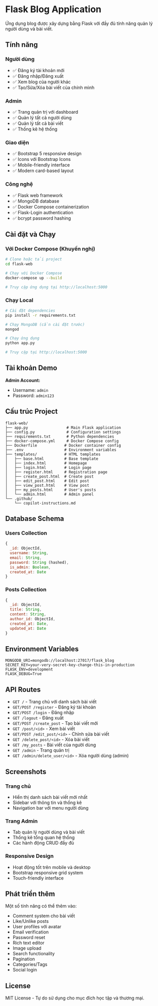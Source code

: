 # Flask Blog Application

Ứng dụng blog được xây dựng bằng Flask với đầy đủ tính năng quản lý người dùng và bài viết.

## Tính năng

### Người dùng
- ✅ Đăng ký tài khoản mới
- ✅ Đăng nhập/Đăng xuất
- ✅ Xem blog của người khác
- ✅ Tạo/Sửa/Xóa bài viết của chính mình

### Admin
- ✅ Trang quản trị với dashboard
- ✅ Quản lý tất cả người dùng
- ✅ Quản lý tất cả bài viết
- ✅ Thống kê hệ thống

### Giao diện
- ✅ Bootstrap 5 responsive design
- ✅ Icons với Bootstrap Icons
- ✅ Mobile-friendly interface
- ✅ Modern card-based layout

### Công nghệ
- ✅ Flask web framework
- ✅ MongoDB database
- ✅ Docker Compose containerization
- ✅ Flask-Login authentication
- ✅ bcrypt password hashing

## Cài đặt và Chạy

### Với Docker Compose (Khuyến nghị)

```bash
# Clone hoặc tải project
cd flask-web

# Chạy với Docker Compose
docker-compose up --build

# Truy cập ứng dụng tại http://localhost:5000
```

### Chạy Local

```bash
# Cài đặt dependencies
pip install -r requirements.txt

# Chạy MongoDB (cần cài đặt trước)
mongod

# Chạy ứng dụng
python app.py

# Truy cập tại http://localhost:5000
```

## Tài khoản Demo

**Admin Account:**
- Username: `admin`
- Password: `admin123`

## Cấu trúc Project

```
flask-web/
├── app.py                 # Main Flask application
├── config.py              # Configuration settings
├── requirements.txt       # Python dependencies
├── docker-compose.yml     # Docker Compose config
├── Dockerfile            # Docker container config
├── .env                  # Environment variables
├── templates/            # HTML templates
│   ├── base.html         # Base template
│   ├── index.html        # Homepage
│   ├── login.html        # Login page
│   ├── register.html     # Registration page
│   ├── create_post.html  # Create post
│   ├── edit_post.html    # Edit post
│   ├── view_post.html    # View post
│   ├── my_posts.html     # User's posts
│   └── admin.html        # Admin panel
└── .github/
    └── copilot-instructions.md
```

## Database Schema

### Users Collection
```javascript
{
  _id: ObjectId,
  username: String,
  email: String,
  password: String (hashed),
  is_admin: Boolean,
  created_at: Date
}
```

### Posts Collection
```javascript
{
  _id: ObjectId,
  title: String,
  content: String,
  author_id: ObjectId,
  created_at: Date,
  updated_at: Date
}
```

## Environment Variables

```env
MONGODB_URI=mongodb://localhost:27017/flask_blog
SECRET_KEY=your-very-secret-key-change-this-in-production
FLASK_ENV=development
FLASK_DEBUG=True
```

## API Routes

- `GET /` - Trang chủ với danh sách bài viết
- `GET/POST /register` - Đăng ký tài khoản
- `GET/POST /login` - Đăng nhập
- `GET /logout` - Đăng xuất
- `GET/POST /create_post` - Tạo bài viết mới
- `GET /post/<id>` - Xem bài viết
- `GET/POST /edit_post/<id>` - Chỉnh sửa bài viết  
- `GET /delete_post/<id>` - Xóa bài viết
- `GET /my_posts` - Bài viết của người dùng
- `GET /admin` - Trang quản trị
- `GET /admin/delete_user/<id>` - Xóa người dùng (admin)

## Screenshots

### Trang chủ
- Hiển thị danh sách bài viết mới nhất
- Sidebar với thông tin và thống kê
- Navigation bar với menu người dùng

### Trang Admin
- Tab quản lý người dùng và bài viết
- Thống kê tổng quan hệ thống
- Các hành động CRUD đầy đủ

### Responsive Design
- Hoạt động tốt trên mobile và desktop
- Bootstrap responsive grid system
- Touch-friendly interface

## Phát triển thêm

Một số tính năng có thể thêm vào:
- Comment system cho bài viết
- Like/Unlike posts
- User profiles với avatar
- Email verification
- Password reset
- Rich text editor
- Image upload
- Search functionality
- Pagination
- Categories/Tags
- Social login

## License

MIT License - Tự do sử dụng cho mục đích học tập và thương mại.
